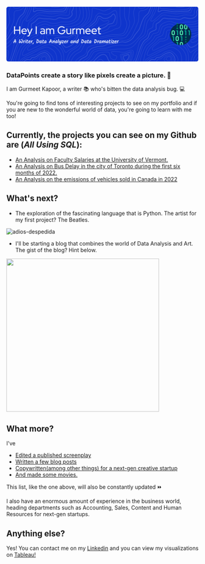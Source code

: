 ![](https://github.com/GurmeetsK/GurmeetsK/blob/48da305776fb2ccd881b82a9cd23d7e86834dc47/github-header-image.png)
### DataPoints create a story like pixels create a picture. :thought_balloon:

I am Gurmeet Kapoor, a writer :books: who's bitten the data analysis bug. :computer: 

You're going to find tons of interesting projects to see on my portfolio and if you are new to the wonderful world of data,
you're going to learn with me too!

## Currently, the projects you can see on my Github are (***All Using SQL***):

* [An Analysis on Faculty Salaries at the University of Vermont.](https://github.com/GurmeetsK/University-of-Vermont-Salary-Analysis)
* [An Analysis on Bus Delay in the city of Toronto during the first six months of 2022.](https://github.com/GurmeetsK/TTC-Bus-Delay-Analysis)
* [An Analysis on the emissions of vehicles sold in Canada in 2022](https://github.com/GurmeetsK/CO2-Emissions-2022-Cars-in-Canada)

## What's next?

*  The exploration of the fascinating language that is Python. The artist for my first project? The Beatles.

![adios-despedida](https://user-images.githubusercontent.com/110473898/211392739-60e87168-1231-49d3-8129-6b9ea54aa412.gif)


*  I'll be starting a blog that combines the world of Data Analysis and Art. The gist of the blog? Hint below.

<img src="https://user-images.githubusercontent.com/110473898/211402443-60d33b99-3d7d-4660-8ee8-d4570a302cbc.png" width="400" height="400" />


## What more?

 I've 
* [Edited a published screenplay](https://www.amazon.com/Black-Rose-Deception-Art-War/dp/9354548822)
* [Written a few blog posts](https://blog.elfdubai.org/blogs/tag/gurmeet-kapoor/)
* [Copywritten(among other things) for a next-gen creative startup](https://www.kri8labs.com/)
* [And made some movies.](https://drive.google.com/file/d/0B6nX9mbum5piVG5KTnhjX0lTM0E/view?resourcekey=0-rHKZexXJfPXLSMSuDN4_Lw)

This list, like the one above, will also be constantly updated ⏩

I also have an enormous amount of experience in the business world, heading departments such as Accounting, Sales, Content
and Human Resources for next-gen startups.

## Anything else?

Yes! You can contact me on my [Linkedin](https://www.linkedin.com/in/gurmeetkapoor/) and you can view my visualizations on [Tableau!](https://public.tableau.com/app/profile/gurmeet.kapoor)

<!--
**GurmeetsK/GurmeetsK** is a ✨ _special_ ✨ repository because its `README.md` (this file) appears on your GitHub profile.

Here are some ideas to get you started:

- 🔭 I’m currently working on ...
- 🌱 I’m currently learning ...
- 👯 I’m looking to collaborate on ...
- 🤔 I’m looking for help with ...
- 💬 Ask me about ...
- 📫 How to reach me: ...
- 😄 Pronouns: ...
- ⚡ Fun fact: ...
-->
